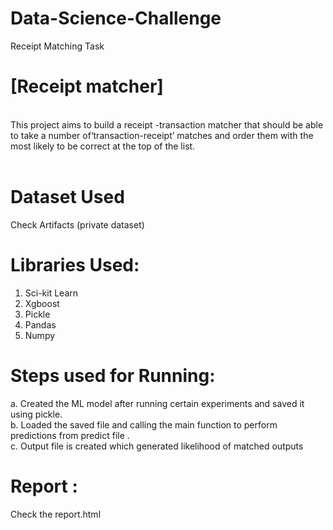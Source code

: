 # Data-Science-Challenge
Receipt Matching Task
# [Receipt matcher]
<br>This project aims to build a receipt -transaction matcher that  should be able to take a number of‘transaction-receipt’ matches and order them with the most likely to be correct at the top of the list.<br><br>
![]()

# Dataset Used
Check Artifacts (private dataset)

# Libraries Used:
 1. Sci-kit Learn
 2. Xgboost
 3. Pickle
 4. Pandas
 5. Numpy

 
 # Steps used for Running:
 a. Created the ML model after running certain experiments and saved it using pickle.<br>
 b. Loaded the saved file and calling the main function to perform predictions from predict file .<br>
 c. Output file is created which generated likelihood of matched outputs <br>
 
 # Report :
 Check the report.html

 

  
